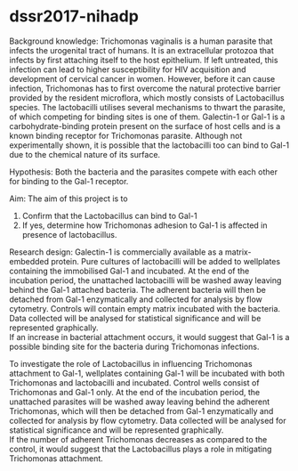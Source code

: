 # dssr2017-nihadp
Background knowledge:
Trichomonas vaginalis is a human parasite that infects the urogenital tract of humans. It is an extracellular protozoa that infects by first attaching itself to the host epithelium. If left untreated, this infection can lead to higher susceptibility for HIV acquisition and development of cervical cancer in women. 
However, before it can cause infection, Trichomonas has to first overcome the natural protective barrier provided by the resident microflora, which mostly consists of Lactobacillus species. The lactobacilli utilises several mechanisms to thwart the parasite, of which competing for binding sites is one of them. Galectin-1 or Gal-1 is a carbohydrate-binding protein present on the surface of host cells and is a known binding receptor for Trichomonas parasite. Although not experimentally shown, it is possible that the lactobacilli too can bind to Gal-1 due to the chemical nature of its surface.  

Hypothesis:
Both the bacteria and the parasites compete with each other for binding to the Gal-1 receptor. 

Aim:
The aim of this project is to 
1. Confirm that the Lactobacillus can bind to Gal-1
2. If yes, determine how Trichomonas adhesion to Gal-1 is affected in presence of lactobacillus. 

Research design:
Galectin-1 is commercially available as a matrix-embedded protein. Pure cultures of lactobacilli will be added to wellplates containing the immobilised Gal-1 and incubated. At the end of the incubation period, the unattached lactobacilli will be washed away leaving behind the Gal-1 attached bacteria. The adherent bacteria will then be detached from Gal-1 enzymatically and collected for analysis by flow cytometry. Controls will contain empty matrix incubated with the bacteria. Data collected will be analysed for statistical significance and will be represented graphically.   
If an increase in bacterial attachment occurs, it would suggest that Gal-1 is a possible binding site for the bacteria during Trichomonas infections. 

To investigate the role of Lactobacillus in influencing Trichomonas attachment to Gal-1, wellplates containing Gal-1 will be incubated with both Trichomonas and lactobacilli and incubated. Control wells consist of Trichomonas and Gal-1 only. At the end of the incubation period, the unattached parasites will be washed away leaving behind the adherent Trichomonas, which will then be detached from Gal-1 enzymatically and collected for analysis by flow cytometry. Data collected will be analysed for statistical significance and will be represented graphically.  
If the number of adherent Trichomonas decreases as compared to the control, it would suggest that the Lactobacillus plays a role in mitigating Trichomonas attachment. 

